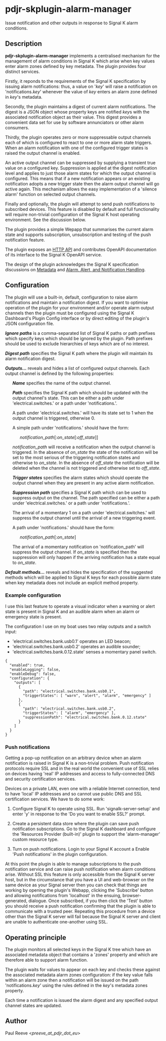 # pdjr-skplugin-alarm-manager

Issue notification and other outputs in response to Signal K alarm
conditions.

## Description

__pdjr-skplugin-alarm-manager__ implements a centralised mechanism for
the management of alarm conditions in Signal K which arise when key
values enter alarm zones defined by key metadata.
The plugin provides four distinct services.

Firstly, it reponds to the requirements of the Signal K specification
by issuing alarm notifications: thus, a value on '*key*' will raise a
notification on 'notifications.*key*' whenever the value of *key* enters
an alarm zone defined in *key*'s metadata.

Secondly, the plugin maintains a digest of current alarm notifications.
The digest is a JSON object whose property keys are notified *key*s
with the associated notification object as their value.
This digest provides a convenient data set for use by software
annunciators or other alarm consumers.

Thirdly, the plugin operates zero or more suppressable output channels
each of which is configured to react to one or more alarm state triggers.
When an alarm notification with one of the configured trigger states is
raised the output channel is enabled.

An active output channel can be suppressed by supplying a transient
true value on a configured key.
Suppression is applied at the digest notification level and applies
to just those alarm states for which the output channel is configured.
This means that if a new notification appears or an existing
notification adopts a new trigger state then the alarm output channel
will go active again.
This mechanism allows the easy implementation of a 'silence alarm'
function on selected output channels.

Finally and optionally, the plugin will attempt to send push
notifications to subscribed devices.
This feature is disabled by default and full functionality will
require non-trivial configuration of the Signal K host operating
environment.
See the discussion below.

The plugin provides a simple Wepapp that summarises the current
alarm state and supports subscription, unsubscription and testing of
the push notification feature.

The plugin exposes an
[HTTP API](https://pdjr-signalk.github.io/pdjr-skplugin-alarm-manager/)
and contributes OpenAPI documentation of its interface to the Signal
K OpenAPI service.

The design of the plugin acknowledges the Signal K specification
discussions on 
[Metadata](https://github.com/SignalK/specification/blob/master/gitbook-docs/data_model_metadata.md)
and
[Alarm, Alert, and Notification Handling](https://github.com/SignalK/specification/blob/master/gitbook-docs/notifications.md).

## Configuration

The plugin will use a built-in, default, configuration to raise alarm
notifications and maintain a notification digest. 
If you want to optimise operation of the plugin for your environment
and/or operate alarm output channels then the plugin must be configured
using the Signal K Dashboard's Plugin Config interface or by direct
editing of the plugin's JSON configuration file.

**_Ignore paths_** is a comma-separated list of Signal K paths or path
prefixes which specify keys which should be ignored by the plugin.
Path prefixes should be used to exclude hierarchies of keys which are
of no interest.

**_Digest path_** specifies the Signal K path where the plugin will
maintain its alarm notification digest.

**_Outputs..._** reveals and hides a list of configured output channels.
Each output channel is defined by the following properties:
<ul>
<p>
<strong><em>Name</em></strong> specifies the name of the output channel.</p>
<p>
<strong><em>Path</em></strong> specifies the Signal K path which should be
updated with the output channel's state.
This can be either a path under 'electrical.switches.' or a path under
'notifications.'.</p>
<p>
A path under 'electrical.switches.' will have its state set to 1
when the output channel is triggered, otherwise 0.</p>
<p>
A simple path under 'notifications.' should have the form:</p>
<p>
<ul>
<em>notification_path</em>[:<em>on_state</em>[:<em>off_state</em>]]
</ul></p>
<em>notification_path</em> will receive a notification when the
output channel is triggered.
In the absence of <em>on_state</em> the state of the notification
will be set to the most serious of the triggering notification
states and otherwise to <em>on_state</em>.
In the absence of <em>off_state</em> the notification will be
deleted when the channel is not triggered and otherwise set to
<em>off_state</em></off>.</p>
<p>
<strong><em>Trigger states</em></strong> specifies the alarm states
which should operate the output channel when they are present in any
active alarm notification.</p>
<p>
<strong><em>Suppression path</em></strong> specifies a Signal K path
which can be used to suppress output on the channel.
The path specified can be either a path under 'electrical.switches.'
or a path under 'notifications.'.</p>
<p>
The arrival of a momentary 1 on a path under 'electrical.switches.'
will suppress the output channel until the arrival of a new
triggering event.</p> 
<p>
A path under 'notifications.' should have the form:</p>
<p>
<ul>
<em>notification_path</em>[:<em>on_state</em>]
</ul></p>
<p>
The arrival of a momentary notification on 'notification_path' will
suppress the output channel.
If <em>on_state</em> is specified then the suppression will only happen
if the arriving notification has a state equal to <em>on_state</em>.</p>
</ul>

**_Default methods..._** reveals and hides the specification of the
suggested methods which will be applied to Signal K keys for each
possible alarm state when key metadata does not include an explicit
method property.

### Example configuration

I use this last feature to operate a visual indicator when a warning
or alert state is present in Signal K and an audible alarm when an alarm
or emergency state is present.

The configuration I use on my boat uses two relay outputs and a
switch input:

* 'electrical.switches.bank.usb0.1' operates an LED beacon;
* 'electrical.switches.bank.usb0.2' operates an audible sounder;
* 'electrical.switches.bank.0.12.state' senses a momentary panel switch.
```
{
  "enabled": true,
  "enableLogging": false,
  "enableDebug": false,
  "configuration": {
    "outputs": [
      {
        "path": "electrical.switches.bank.usb0.1",
        "triggerStates": [ "warn", "alert", "alarm", "emergency" ]
      },
      {
        "path": "electrical.switches.bank.usb0.2",
        "triggerStates": [ "alarm", "emergency" ],
        "suppressionPath": "electrical.switches.bank.0.12.state"
      }
    ]
  }
}
```

### Push notifications

Getting a pop-up notification on an arbitrary device when an alarm
notification is raised in Signal K is a non-trivial problem.
Push notification protocols require SSL and in the real world the
convenient use of SSL relies on devices having 'real' IP addresses
and access to fully-connected DNS and security certification services.

Devices on a private LAN, even one with a reliable Internet connection,
tend to have 'local' IP addresses and so cannot use public DNS and SSL
certification services.
We have to do some work:

1. Configure Signal K to operate using SSL.
   Run 'signalk-server-setup' and enter 'y' in response to the 'Do you want
   to enable SSL?' prompt.

2. Create a persistent data store where the plugin can save push
   notification subscriptions.
   Go to the Signal K dashboard and configure the 'Resources Provider
   (built-in)' plugin to support the 'alarm-manager' custom resource
   type.

3. Turn on push notifications.
   Login to your Signal K account a
   Enable 'Push notifications' in the plugin configuration.

At this point the plugin is able to manage subscriptions to the push
notification service and can raise push notification when alarm
conditions arise.
Without SSL this feature is only accessible from the Signal K server
host, but in the circumstance that you have a UI and web-browser
on the same device as your Signal server then you can check that things
are working by opening the plugin's Webapp, clicking the 'Subscribe'
button and allowing notifications from 'localhost' in the ensuing,
browser-generated, dialogue.
Once subscribed, if you then click the 'Test' button you should
receive a push notification confirming that the plugin is able
to communicate with a trusted peer.
Repeating this procedure from a device other than the Signal K
server will fail because the Signal K server and client are unable
to authenticate one-another using SSL.

## Operating principle

The plugin monitors all selected keys in the Signal K tree which have
an associated metadata object that contains a 'zones' property and
which are therefore able to support alarm function.

The plugin waits for values to appear on each key and checks these
against the associated metadata alarm zones configuration: if the key
value falls within an alarm zone then a notification will be issued on
the path 'notifications.*key*' using the rules defined in the *key*'s
metadata zones property.

Each time a notification is issued the alarm digest and any specified
output channel states are updated.

## Author

Paul Reeve <*preeve_at_pdjr_dot_eu*>
